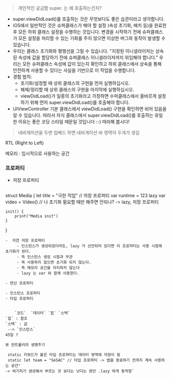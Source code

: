 > 개인적인 궁금함
> super. 는 왜 호출하는건지?

- super.viewDidLoad()를 호출하는 것은 무엇보다도 좋은 습관이라고 생각합니다.
- iOS에서 일반적인 것은 슈퍼클래스가 해야 할 설정 (속성 초기화, 배치 등)을 완료한 후 모든 하위 클래스 설정을 수행하는 것입니다. 변경을 시작하기 전에 슈퍼클래스가 모든 설정을 처리할 수 있는 기회를 주지 않으면 이상한 버그와 동작이 발생할 수 있습니다.
- 우리는 클래스 초기화와 평행선을 그릴 수 있습니다. "지정된 이니셜라이저는 상속된 속성에 값을 할당하기 전에 슈퍼클래스 이니셜라이저까지 위임해야 합니다." 우리는 모든 슈퍼클래스 속성에 값이 있는지 확인하고 하위 클래스에서 상속을 통해 안전하게 사용할 수 있다는 사실을 기반으로 이 작업을 수행합니다.
- 경험 법칙:  
    - 초기화/설정할 때 상위 클래스의 구현을 먼저 실행하십시오.  
    - 해체/정리할 때 상위 클래스의 구현을 마지막에 실행하십시오.  
    - viewDidLoad()가 일종의 초기화라고 가정하면 수퍼클래스에서 올바르게 설정하기 위해 먼저 super.viewDidLoad()를 호출해야 합니다.
- UIViewController 기본 클래스에서 viewDidLoad() 구현을 확인하면 비어 있음을 알 수 있습니다. 따라서 자식 클래스에서 super.viewDidLoad()를 호출하는 유일한 이유는 좋은 코딩 스타일 때문일 것입니다 :-) 따라해 봅시다!

> 네비게이션을 두번 임베드 하면 네비게이션 바 영역이 두개가 생김

RTL (Right to Left)

메모리 : 임시적으로 사용하는 공간


### 프로퍼티
- 저장 프로퍼티
  ```swift
struct Media {
    let title = "극한 직업" // 저장 프로퍼티
    var runtime = 123
    lazy var video = Video() // 나 초기화 필요할 때만 해주면 안되나? -> lazy, 저장 프로퍼티
    
    init() {
        print("Media init")
    }
}

```
-  지연 저장 프로퍼티
	 - 인스턴스가 생성되었더라도, lazy 가 선언되어 있다면 이 프로퍼티는 사용 시점에 초기화가 된다.
	 - 즉 인스턴스 생성 시점과 무관
	 - 즉 사용하지 않으면 초기화 되지 않는다.
	 - 즉 메모리 공간을 차지하지 않는다
	 - lazy 는 var 와 함께 사용한다.

- 연산 프로퍼티

- 인스턴스 프로퍼티
- 타입 프로퍼티


	`코드`  `데이터` `힙` `스택`
`힙` : 참조
`스택` : 값
 --> `인스턴스`
45일 ? 

뷰 컨트롤러의 생명주기

 static 키워드가 붙은 타입 프로퍼티는 데이터 영역에 저장이 됨
 static let team = "SeSAC" // 타입 프로퍼티 -> 앱을 종료하기 전까지 계속 사용하는 공간"
-> 여기저기 생성해서 부르는 것 보다는 낫다는 판단 .lazy 하게 동작함`